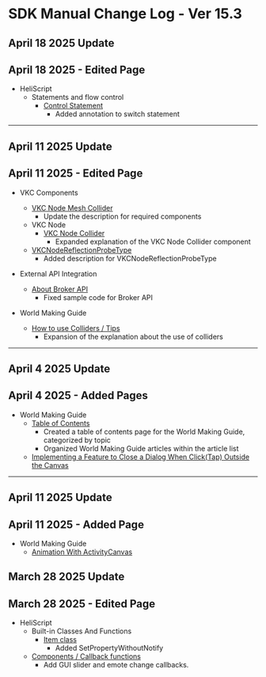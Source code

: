 # SDK Manual Change Log - Ver 15.3

## April 18 2025 Update

## April 18 2025 - Edited Page

- HeliScript
    - Statements and flow control
        - [Control Statement](https://vrhikky.github.io/VketCloudSDK_Documents/latest/en/hs/hs_statement_control.html)
            - Added annotation to switch statement

---

## April 11 2025 Update

## April 11 2025 - Edited Page

- VKC Components
    - [VKC Node Mesh Collider](https://vrhikky.github.io/VketCloudSDK_Documents/15.3/en/VKCComponents/VKCNodeMeshCollider.html)
        - Update the description for required components
     - VKC Node     
         - [VKC Node Collider](https://vrhikky.github.io/VketCloudSDK_Documents/15.3/en/VKCComponents/VKCNodeCollider.html)
             - Expanded explanation of the VKC Node Collider component
     - [VKCNodeReflectionProbeType](https://vrhikky.github.io/VketCloudSDK_Documents/15.3/VKCComponents/VKCNodeReflectionProbeType.html)
         - Added description for VKCNodeReflectionProbeType
   
 - External API Integration
     - [About Broker API](https://vrhikky.github.io/VketCloudSDK_Documents/15.3/en/ExternalAPI/BrokerAPI.html)
         - Fixed sample code for Broker API

 - World Making Guide
     - [How to use Colliders / Tips](https://vrhikky.github.io/VketCloudSDK_Documents/15.3/en/WorldMakingGuide/Collider.html)
         - Expansion of the explanation about the use of colliders

---

## April 4 2025 Update

## April 4 2025 - Added Pages

 - World Making Guide
     - [Table of Contents](../WorldMakingGuide/WorldMakingGuide.md)
         - Created a table of contents page for the World Making Guide, categorized by topic
         - Organized World Making Guide articles within the article list
   - [Implementing a Feature to Close a Dialog When Click(Tap) Outside the Canvas](https://vrhikky.github.ioVketCloudSDK_Documents/15.3/en/WorldMakingGuide/CloseCanvas.html)

---

## April 11 2025 Update

## April 11 2025 - Added Page

- World Making Guide
    - [Animation With ActivityCanvas](https://vrhikky.github.io/VketCloudSDK_Documents/15.2/en/WorldMakingGuide/AnimationWithActivityCanvas.html)

## March 28 2025 Update

## March 28 2025 - Edited Page

 - HeliScript 
     - Built-in Classes And Functions
         - [Item class](https://vrhikky.github.io/VketCloudSDK_Documents/15.3/en/hs/hs_class_item.html)
             - Added SetPropertyWithoutNotify
     - [Components / Callback functions](https://vrhikky.github.io/VketCloudSDK_Documents/15.3/en/hs/hs_component.html)
         - Add GUI slider and emote change callbacks.

